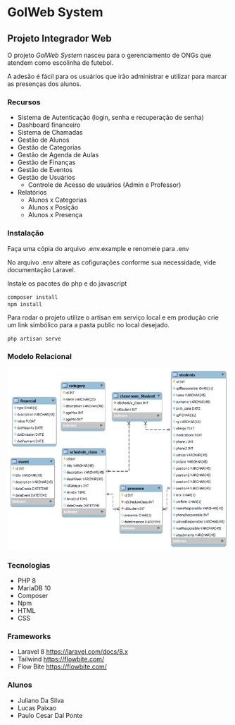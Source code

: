 # GolWeb System
## Projeto Integrador Web

O projeto *GolWeb System* nasceu para o gerenciamento de ONGs que atendem como escolinha de futebol.

A adesão é fácil para os usuários que irão administrar e utilizar para marcar as presenças dos alunos.

### Recursos
- Sistema de Autenticação (login, senha e recuperação de senha)
- Dashboard financeiro
- Sistema de Chamadas
- Gestão de Alunos
- Gestão de Categorias
- Gestão de Agenda de Aulas
- Gestão de Finanças
- Gestão de Eventos
- Gestão de Usuários
    - Controle de Acesso de usuários (Admin e Professor)
- Relatórios
    - Alunos x Categorias
    - Alunos x Posição
    - Alunos x Presença
 

### Instalação
Faça uma cópia do arquivo .env.example e renomeie para .env

No arquivo .env altere as cofigurações conforme sua necessidade, vide documentação Laravel.

Instale os pacotes do php e do javascript
```
composer install
npm install
```

Para rodar o projeto utilize o artisan em serviço local e em produção crie um link simbólico para a pasta public no local desejado.
```
php artisan serve
```

### Modelo Relacional
![Modelo Relacional](banco-dados.jpeg "Modelo Relacional")


### Tecnologias
- PHP 8
- MariaDB 10
- Composer
- Npm
- HTML
- CSS

### Frameworks
- Laravel 8 https://laravel.com/docs/8.x
- Tailwind https://flowbite.com/
- Flow Bite https://flowbite.com/


### Alunos
- Juliano Da Silva
- Lucas Paixao
- Paulo Cesar Dal Ponte

